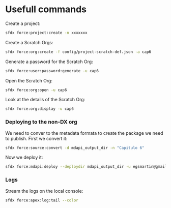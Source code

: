 # Usefull commands

Create a project:

```sh
sfdx force:project:create -n xxxxxxx
```

Create a Scratch Orgs:

```sh
sfdx force:org:create -f config/project-scratch-def.json -a cap6
```

Generate a password for the Scratch Org:

```sh
sfdx force:user:password:generate -u cap6
```

Open the Scratch Org:

```sh
sfdx force:org:open -u cap6
```

Look at the details of the Scratch Org:

```sh
sfdx force:org:display -u cap6
```

### Deploying to the non-DX org

We need to conver to the metadata formata to create the package we need to publish. First we convert it:

```sh
sfdx force:source:convert -d mdapi_output_dir -n "Capitulo 6"
```

Now we deploy it:

```sh
sfdx force:mdapi:deploy --deploydir mdapi_output_dir -u egsmartin@gmail.com -w 3
```

### Logs

Stream the logs on the local console:

```sh
sfdx force:apex:log:tail --color
```
